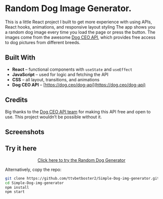 # Random Dog Image Generator.

This is a little React project I built to get more experience with using APIs, React hooks, animations, and responsive layout styling
The app shows you a random dog image every time you load the page or press the button. The images come from the awesome [Dog CEO API](https://dog.ceo/dog-api/), which provides free access to dog pictures from different breeds.

##  Built With

- **React** – functional components with `useState` and `useEffect`
- **JavaScript** – used for logic and fetching the API
- **CSS** – all layout, transitions, and animations
- **Dog CEO API** – [https://dog.ceo/dog-api](https://dog.ceo/dog-api)

## Credits

Big thanks to the [Dog CEO API team](https://dog.ceo/) for making this API free and open to use. This project wouldn’t be possible without it.

## Screenshots

## Try it here
<p align="center">
  <a href="#" target="_blank">
     Click here to try the Random Dog Generator
  </a>
</p>



Alternatively, copy the repo:
```bash
git clone https://github.com/ttvbetboster2/Simple-Dog-img-generator.git
cd Simple-Dog-img-generator
npm install
npm start

